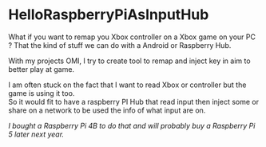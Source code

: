 # HelloRaspberryPiAsInputHub
What if you want to remap you Xbox controller on a Xbox game on your PC ?  That the kind of stuff we can do with a Android or Raspberry Hub.


With my projects OMI, I try to create tool to remap and inject key in aim to better play at game.  

I am often stuck on the fact that I want to read Xbox or controller but the game is using it too.   
So it would fit to have a raspberry PI Hub that read input then inject some or share on a network to be used the info of what input are on.  


_I bought a Raspberry Pi 4B to do that and will probably buy a Raspberry Pi 5 later next year._
